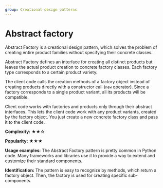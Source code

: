 ```yaml
---
group: Creational design patterns
---
```

# Abstract factory

Abstract Factory is a creational design pattern, which solves the problem of creating entire product families without specifying their concrete classes.

Abstract Factory defines an interface for creating all distinct products but leaves the actual product creation to concrete factory classes. Each factory type corresponds to a certain product variety.

The client code calls the creation methods of a factory object instead of creating products directly with a constructor call (`new` operator). Since a factory corresponds to a single product variant, all its products will be compatible.

Client code works with factories and products only through their abstract interfaces. This lets the client code work with any product variants, created by the factory object. You just create a new concrete factory class and pass it to the client code.

**Complexity:** ★★☆

**Popularity:** ★★★

**Usage examples:** The Abstract Factory pattern is pretty common in Python code. Many frameworks and libraries use it to provide a way to extend and customize their standard components.

**Identification:** The pattern is easy to recognize by methods, which return a factory object. Then, the factory is used for creating specific sub-components.